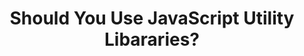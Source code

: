 ---
title: 'Should You Use JavaScript Utility Libararies?'
description: "Does it worth using JavaScript utility libraries like Lodash, Rambda? Let's see the pros and cons."
published: '2019-12-31T14:00Z'
modified: '2019-12-31T14:00Z'
thumbnail: './images/javascript-utility-libraries-6.png'
slug: javascript-utility-libraries
tags: ['javascript']
recommended: ['announcing-voca-the-ultimate-javascript-string-library', 'what-every-javascript-developer-should-know-about-unicode']
type: post
commentsThreadId: javascript-utility-libraries
---